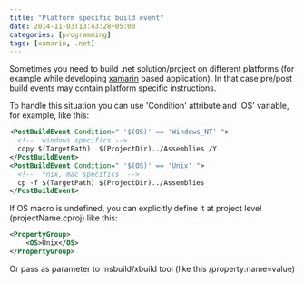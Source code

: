 ```yaml
---
title: "Platform specific build event"
date: 2014-11-03T13:43:28+05:00
categories: [programming]
tags: [xamarin, .net]
---
```

Sometimes you need to build .net solution/project on different platforms (for example while developing [xamarin](http://xamarin.com/ "xamarin") based application). In that case pre/post build events may contain platform specific instructions.

To handle this situation you can use 'Condition' attribute and 'OS' variable, for example, like this:

``` xml
<PostBuildEvent Condition=" '$(OS)' == 'Windows_NT' ">
  <!--  windows specifics -->
  copy $(TargetPath)  $(ProjectDir)../Assemblies /Y
</PostBuildEvent>
<PostBuildEvent Condition=" '$(OS)' == 'Unix' ">
  <!--  *nix, mac specifics  -->
  cp -f $(TargetPath) $(ProjectDir)../Assemblies
</PostBuildEvent>
```

If OS macro is undefined, you can explicitly define it at project level (projectName.cproj) like this:

``` xml
<PropertyGroup>
    <OS>Unix</OS>
</PropertyGroup>
```

Or pass as parameter to msbuild/xbuild tool (like this /property:name=value)
